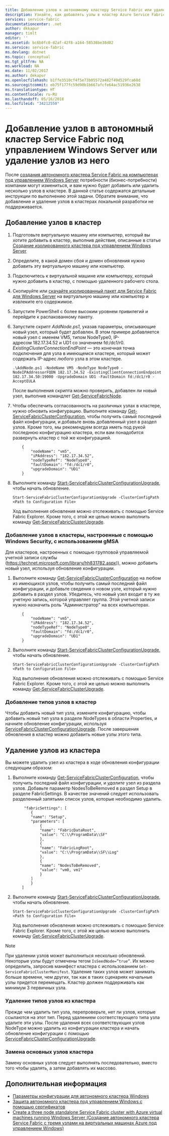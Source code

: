 ```yaml
---
title: Добавление узлов к автономному кластеру Service Fabric или удаление узлов из него | Документация Майкрософт
description: Узнайте, как добавлять узлы в кластер Azure Service Fabric или удалять их из него на физическом или виртуальном компьютере под управлением Windows Server, расположенном в локальной системе или в любом облаке.
services: service-fabric
documentationcenter: .net
author: dkkapur
manager: timlt
editor: ''
ms.assetid: bc6b8fc0-d2af-42f8-a164-58538be38d02
ms.service: service-fabric
ms.devlang: dotnet
ms.topic: conceptual
ms.tgt_pltfrm: NA
ms.workload: NA
ms.date: 11/02/2017
ms.author: dekapur
ms.openlocfilehash: b1ffe3510cf4f5e73b05572a482f49d529fca60d
ms.sourcegitcommit: eb75f177fc59d90b1b667afcfe64ac51936e2638
ms.translationtype: HT
ms.contentlocale: ru-RU
ms.lasthandoff: 05/16/2018
ms.locfileid: "34212550"
---
```

# <a name="add-or-remove-nodes-to-a-standalone-service-fabric-cluster-running-on-windows-server"></a>Добавление узлов в автономный кластер Service Fabric под управлением Windows Server или удаление узлов из него
После [создания автономного кластера Service Fabric на компьютерах под управлением Windows Server](service-fabric-cluster-creation-for-windows-server.md) потребности (бизнес-потребности) компании могут измениться, и вам нужно будет добавить или удалить несколько узлов в кластере. В данной статье содержатся детальные инструкции по выполнению этой задачи. Обратите внимание, что добавление и удаление узлов в кластерах локальной разработки не поддерживается.

## <a name="add-nodes-to-your-cluster"></a>Добавление узлов в кластер

1. Подготовьте виртуальную машину или компьютер, который вы хотите добавить в кластер, выполнив действия, описанные в статье [Создание изолированного кластера под управлением Windows Server](service-fabric-cluster-creation-for-windows-server.md)
2. Определите, в какой домен сбоя и домен обновления нужно добавить эту виртуальную машину или компьютер.
3. Подключитесь к виртуальной машине или компьютеру, который нужно добавить в кластер, с помощью удаленного рабочего стола.
4. Скопируйте или [скачайте изолированный пакет для Service Fabric для Windows Server](http://go.microsoft.com/fwlink/?LinkId=730690) на виртуальную машину или компьютер и извлеките его содержимое.
5. Запустите PowerShell с более высоким уровнем привилегий и перейдите к распакованному пакету.
6. Запустите скрипт *AddNode.ps1*, указав параметры, описывающие новый узел, который будет добавлен. В этом примере добавляется новый узел с именем VM5, типом NodeType0, IP-адресом 182.17.34.52 и UD1 со значением fd:/dc1/r0. *ExistingClusterConnectionEndPoint* — это конечная точка подключения для узла в имеющемся кластере, который может содержать IP-адрес *любого* узла в этом кластере.

    ```
    .\AddNode.ps1 -NodeName VM5 -NodeType NodeType0 -NodeIPAddressorFQDN 182.17.34.52 -ExistingClientConnectionEndpoint 182.17.34.50:19000 -UpgradeDomain UD1 -FaultDomain fd:/dc1/r0 -AcceptEULA
    ```
    После выполнения скрипта можно проверить, добавлен ли новый узел, выполнив командлет [Get-ServiceFabricNode](/powershell/module/servicefabric/get-servicefabricnode?view=azureservicefabricps).

7. Чтобы обеспечить согласованность на различных узлах в кластере, нужно обновить конфигурацию. Выполните команду [Get- ServiceFabricClusterConfiguration](/powershell/module/servicefabric/get-servicefabricclusterconfiguration?view=azureservicefabricps), чтобы получить самый последний файл конфигурации, и добавьте вновь добавленный узел в раздел узлов. Кроме того, мы рекомендуем всегда иметь под рукой последнюю конфигурацию кластера, если вам понадобится развернуть кластер с той же конфигурацией.

    ```
        {
            "nodeName": "vm5",
            "iPAddress": "182.17.34.52",
            "nodeTypeRef": "NodeType0",
            "faultDomain": "fd:/dc1/r0",
            "upgradeDomain": "UD1"
        }
    ```
8. Выполните команду [Start-ServiceFabricClusterConfigurationUpgrade](/powershell/module/servicefabric/start-servicefabricclusterconfigurationupgrade?view=azureservicefabricps), чтобы начать обновление.

    ```
    Start-ServiceFabricClusterConfigurationUpgrade -ClusterConfigPath <Path to Configuration File>

    ```
    Ход выполнения обновления можно отслеживать с помощью Service Fabric Explorer. Кроме того, с этой же целью можно выполнить команду [Get-ServiceFabricClusterUpgrade](/powershell/module/servicefabric/get-servicefabricclusterupgrade?view=azureservicefabricps).

### <a name="add-nodes-to-clusters-configured-with-windows-security-using-gmsa"></a>Добавление узлов в кластеры, настроенные с помощью Windows Security, с использованием gMSA
Для кластеров, настроенных с помощью групповой управляемой учетной записи службы (https://technet.microsoft.com/library/hh831782.aspx)), можно добавить новый узел, используя обновление конфигурации.
1. Выполните команду [Get-ServiceFabricClusterConfiguration](/powershell/module/servicefabric/get-servicefabricclusterconfiguration?view=azureservicefabricps) на любом из имеющихся узлов, чтобы получить самый последний файл конфигурации, и добавьте сведения о новом узле, который нужно добавить в раздел узлов. Убедитесь, что новый узел входит в ту же учетную запись, которой управляет группа. Этой учетной записи нужно назначить роль "Администратор" на всех компьютерах.

    ```
        {
            "nodeName": "vm5",
            "iPAddress": "182.17.34.52",
            "nodeTypeRef": "NodeType0",
            "faultDomain": "fd:/dc1/r0",
            "upgradeDomain": "UD1"
        }
    ```
2. Выполните команду [Start-ServiceFabricClusterConfigurationUpgrade](/powershell/module/servicefabric/start-servicefabricclusterconfigurationupgrade?view=azureservicefabricps), чтобы начать обновление.

    ```
    Start-ServiceFabricClusterConfigurationUpgrade -ClusterConfigPath <Path to Configuration File>
    ```
    Ход выполнения обновления можно отслеживать с помощью Service Fabric Explorer. Кроме того, с этой же целью можно выполнить команду [Get-ServiceFabricClusterUpgrade](/powershell/module/servicefabric/get-servicefabricclusterupgrade?view=azureservicefabricps).

### <a name="add-node-types-to-your-cluster"></a>Добавление типов узлов в кластер
Чтобы добавить новый тип узла, измените конфигурацию, чтобы добавить новый тип узла в разделе NodeTypes в области Properties, и начните обновление конфигурации, используя [ServiceFabricClusterConfigurationUpgrade](/powershell/module/servicefabric/start-servicefabricclusterconfigurationupgrade?view=azureservicefabricps). После завершения обновления в кластер можно добавить новые узлы этого типа.

## <a name="remove-nodes-from-your-cluster"></a>Удаление узлов из кластера
Вы можете удалить узел из кластера в ходе обновления конфигурации следующим образом:

1. Выполните команду [Get-ServiceFabricClusterConfiguration](/powershell/module/servicefabric/get-servicefabricclusterconfiguration?view=azureservicefabricps), чтобы получить последний файл конфигурации, и *удалите* узел из раздела узлов.
Добавьте параметр NodesToBeRemoved в раздел Setup в разделе FabricSettings. В качестве значений следует использовать разделенный запятыми список узлов, которые необходимо удалить.

    ```
         "fabricSettings": [
            {
            "name": "Setup",
            "parameters": [
                {
                "name": "FabricDataRoot",
                "value": "C:\\ProgramData\\SF"
                },
                {
                "name": "FabricLogRoot",
                "value": "C:\\ProgramData\\SF\\Log"
                },
                {
                "name": "NodesToBeRemoved",
                "value": "vm0, vm1"
                }
            ]
            }
        ]
    ```
2. Выполните команду [Start-ServiceFabricClusterConfigurationUpgrade](/powershell/module/servicefabric/start-servicefabricclusterconfigurationupgrade?view=azureservicefabricps), чтобы начать обновление.

    ```
    Start-ServiceFabricClusterConfigurationUpgrade -ClusterConfigPath <Path to Configuration File>

    ```
    Ход выполнения обновления можно отслеживать с помощью Service Fabric Explorer. Кроме того, с этой же целью можно выполнить команду [Get-ServiceFabricClusterUpgrade](/powershell/module/servicefabric/get-servicefabricclusterupgrade?view=azureservicefabricps).

> [!NOTE]
> При удалении узлов может выполниться несколько обновлений. Некоторые узлы будут отмечены тегом `IsSeedNode=”true”`. Их можно определить, запросив манифест кластера с использованием `Get-ServiceFabricClusterManifest`. Удаление таких узлов может занимать больше времени, чем других, так как в таких сценариях начальные узлы придется перемещать. Кластер должен поддерживать как минимум 3 первичных узла.
> 
> 

### <a name="remove-node-types-from-your-cluster"></a>Удаление типов узлов из кластера
Прежде чем удалить тип узла, перепроверьте, нет ли узлов, которые ссылаются на этот тип. Перед удалением соответствующего типа узла удалите эти узлы. После удаления всех соответствующих узлов NodeType можно удалить из конфигурации кластера и начать обновление конфигурации с помощью [ServiceFabricClusterConfigurationUpgrade](/powershell/module/servicefabric/start-servicefabricclusterconfigurationupgrade?view=azureservicefabricps).


### <a name="replace-primary-nodes-of-your-cluster"></a>Замена основных узлов кластера
Замену основных узлов следует выполнять последовательно, вместо того чтобы удалять, а затем добавлять их массово.


## <a name="next-steps"></a>Дополнительная информация
* [Параметры конфигурации для автономного кластера Windows](service-fabric-cluster-manifest.md)
* [Защита автономного кластера под управлением Windows с помощью сертификатов](service-fabric-windows-cluster-x509-security.md)
* [Create a three node standalone Service Fabric cluster with Azure virtual machines running Windows Server (Создание автономного кластера Service Fabric с тремя узлами на виртуальных машинах Azure под управлением Windows)](service-fabric-cluster-creation-with-windows-azure-vms.md)

